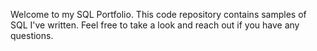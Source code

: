 Welcome to my SQL Portfolio. This code repository contains samples of SQL I've written. Feel free to take a look and reach out if you have any questions. 
